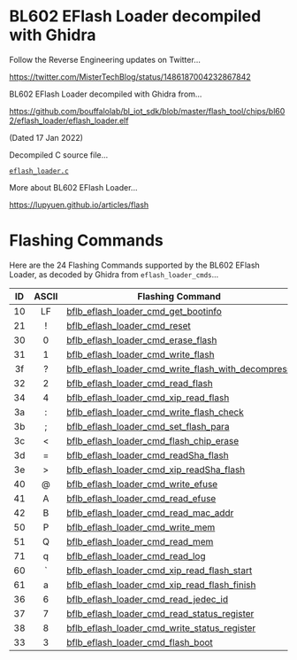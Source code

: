# BL602 EFlash Loader decompiled with Ghidra

Follow the Reverse Engineering updates on Twitter...

https://twitter.com/MisterTechBlog/status/1486187004232867842

BL602 EFlash Loader decompiled with Ghidra from...

https://github.com/bouffalolab/bl_iot_sdk/blob/master/flash_tool/chips/bl602/eflash_loader/eflash_loader.elf

(Dated 17 Jan 2022)

Decompiled C source file...

[`eflash_loader.c`](eflash_loader.c)

More about BL602 EFlash Loader...

https://lupyuen.github.io/articles/flash

# Flashing Commands

Here are the 24 Flashing Commands supported by the BL602 EFlash Loader, as decoded by Ghidra from `eflash_loader_cmds`...

| ID | ASCII | Flashing Command
| :--: | :--: | --- 
| 10 | LF | [bflb_eflash_loader_cmd_get_bootinfo](https://github.com/lupyuen/bl602-eflash-loader/blob/main/eflash_loader.c#L2867-L2879)
| 21 | ! | [bflb_eflash_loader_cmd_reset](https://github.com/lupyuen/bl602-eflash-loader/blob/main/eflash_loader.c#L2939-L2950)
| 30 | 0 | [bflb_eflash_loader_cmd_erase_flash](https://github.com/lupyuen/bl602-eflash-loader/blob/main/eflash_loader.c#L3133-L3194)
| 31 | 1 | [bflb_eflash_loader_cmd_write_flash](https://github.com/lupyuen/bl602-eflash-loader/blob/main/eflash_loader.c#L3258-L3300)
| 3f | ? | [bflb_eflash_loader_cmd_write_flash_with_decompress](https://github.com/lupyuen/bl602-eflash-loader/blob/main/eflash_loader.c#L3693-L3798)
| 32 | 2 | [bflb_eflash_loader_cmd_read_flash](https://github.com/lupyuen/bl602-eflash-loader/blob/main/eflash_loader.c#L3374-L3427)
| 34 | 4 | [bflb_eflash_loader_cmd_xip_read_flash](https://github.com/lupyuen/bl602-eflash-loader/blob/main/eflash_loader.c#L3434-L3487)
| 3a | : | [bflb_eflash_loader_cmd_write_flash_check](https://github.com/lupyuen/bl602-eflash-loader/blob/main/eflash_loader.c#L3001-L3008)
| 3b | ; | [bflb_eflash_loader_cmd_set_flash_para](https://github.com/lupyuen/bl602-eflash-loader/blob/main/eflash_loader.c#L3635-L3689)
| 3c | < | [bflb_eflash_loader_cmd_flash_chip_erase](https://github.com/lupyuen/bl602-eflash-loader/blob/main/eflash_loader.c#L3113-L3129)
| 3d | = | [bflb_eflash_loader_cmd_readSha_flash](https://github.com/lupyuen/bl602-eflash-loader/blob/main/eflash_loader.c#L3491-L3544)
| 3e | > | [bflb_eflash_loader_cmd_xip_readSha_flash](https://github.com/lupyuen/bl602-eflash-loader/blob/main/eflash_loader.c#L3548-L3601)
| 40 | @ | [bflb_eflash_loader_cmd_write_efuse](https://github.com/lupyuen/bl602-eflash-loader/blob/main/eflash_loader.c#L3065-L3109)
| 41 | A | [bflb_eflash_loader_cmd_read_efuse](https://github.com/lupyuen/bl602-eflash-loader/blob/main/eflash_loader.c#L3014-L3058)
| 42 | B | [bflb_eflash_loader_cmd_read_mac_addr](https://github.com/lupyuen/bl602-eflash-loader/blob/main/eflash_loader.c#L3605-L3629)
| 50 | P | [bflb_eflash_loader_cmd_write_mem](https://github.com/lupyuen/bl602-eflash-loader/blob/main/eflash_loader.c#L2975-L2997)
| 51 | Q | [bflb_eflash_loader_cmd_read_mem](https://github.com/lupyuen/bl602-eflash-loader/blob/main/eflash_loader.c#L3213-L3254)
| 71 | q | [bflb_eflash_loader_cmd_read_log](https://github.com/lupyuen/bl602-eflash-loader/blob/main/eflash_loader.c#L2897-L2909)
| 60 | ` | [bflb_eflash_loader_cmd_xip_read_flash_start](https://github.com/lupyuen/bl602-eflash-loader/blob/main/eflash_loader.c#L2913-L2922)
| 61 | a | [bflb_eflash_loader_cmd_xip_read_flash_finish](https://github.com/lupyuen/bl602-eflash-loader/blob/main/eflash_loader.c#L2926-L2935)
| 36 | 6 | [bflb_eflash_loader_cmd_read_jedec_id](https://github.com/lupyuen/bl602-eflash-loader/blob/main/eflash_loader.c#L2883-L2893)
| 37 | 7 | [bflb_eflash_loader_cmd_read_status_register](https://github.com/lupyuen/bl602-eflash-loader/blob/main/eflash_loader.c#L3339-L3367)
| 38 | 8 | [bflb_eflash_loader_cmd_write_status_register](https://github.com/lupyuen/bl602-eflash-loader/blob/main/eflash_loader.c#L3306-L3335)
| 33 | 3 | [bflb_eflash_loader_cmd_flash_boot](https://github.com/lupyuen/bl602-eflash-loader/blob/main/eflash_loader.c#L3198-L3209)